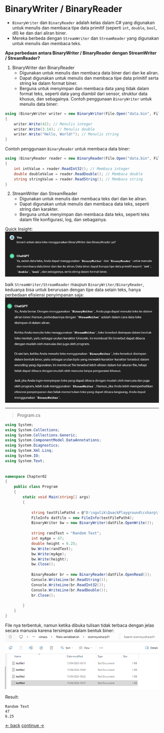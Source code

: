 # BinaryWriter / BinaryReader
* `BinaryWriter` dan `BinaryReader` adalah kelas dalam C# yang digunakan untuk menulis dan membaca tipe data primitif (seperti `int`, `double`, `bool`, dll) ke dan dari aliran biner. 
* Mereka berbeda dengan `StreamWriter` dan `StreamReader` yang digunakan untuk menulis dan membaca teks.

**Apa perbedaan antara BinaryWriter / BinaryReader dengan StreamWriter / StreamReader?**
1. BinaryWriter dan BinaryReader
    * Digunakan untuk menulis dan membaca data biner dari dan ke aliran.
    * Dapat digunakan untuk menulis dan membaca tipe data primitif serta string ke dalam format biner.
    * Berguna untuk menyimpan dan membaca data yang tidak dalam format teks, seperti data yang diambil dari sensor, struktur data khusus, dan sebagainya.
Contoh penggunaan `BinaryWriter` untuk menulis data biner:
```csharp
using (BinaryWriter writer = new BinaryWriter(File.Open("data.bin", FileMode.Create)))
{
    writer.Write(42); // Menulis integer
    writer.Write(3.14); // Menulis double
    writer.Write("Hello, World!"); // Menulis string
}
```
Contoh penggunaan `BinaryReader` untuk membaca data biner:
```csharp
using (BinaryReader reader = new BinaryReader(File.Open("data.bin", FileMode.Open)))
{
    int intValue = reader.ReadInt32(); // Membaca integer
    double doubleValue = reader.ReadDouble(); // Membaca double
    string stringValue = reader.ReadString(); // Membaca string
}
```
2. StreamWriter dan StreamReader
    * Digunakan untuk menulis dan membaca teks dari dan ke aliran.
    * Dapat digunakan untuk menulis dan membaca data teks, seperti string dan karakter.
    * Berguna untuk menyimpan dan membaca data teks, seperti teks dalam file konfigurasi, log, dan sebagainya.

Quick Insight: <br>
![Image](../images/basic/39-insight-binarywriter-binaryreader.png) <br>

baik `StreamWriter/StreamReader` maupun `BinaryWriter/BinaryReader`, keduanya bisa untuk berurusan dengan tipe data selain teks, hanya perbedaan efisiensi penyimpanan saja: <br>
![Image](../images/basic/39-insight-binarywriter-binaryreader-2.png)

-------------

> Program.cs
```csharp
using System;
using System.Collections;
using System.Collections.Generic;
using System.ComponentModel.DataAnnotations;
using System.Diagnostics;
using System.Xml.Linq;
using System.IO;
using System.Text;


namespace Chapter02
{
    public class Program
    {
        static void Main(string[] args)
        {
            
            string textFilePath4 = @"D:\ngulik\QuackPlayground\csharp\fileio-serialization\dummycsharp01\testfile4.txt";
            FileInfo datFile = new FileInfo(textFilePath4);
            BinaryWriter bw = new BinaryWriter(datFile.OpenWrite());

            string randText = "Random Text";
            int myAge = 47;
            double height = 6.25;
            bw.Write(randText);
            bw.Write(myAge);
            bw.Write(height);
            bw.Close();

            BinaryReader br = new BinaryReader(datFile.OpenRead());
            Console.WriteLine(br.ReadString()); 
            Console.WriteLine(br.ReadInt32());
            Console.WriteLine(br.ReadDouble());
            br.Close();
                
        }
    }
}
```


File nya terbentuk, namun ketika dibuka tulisan tidak terbaca dengan jelas secara manusia karena tersimpan dalam bentuk biner: <br>
![Image](../images/basic/40-binarywriter-result.png)


Result: 
```terminal
Random Text
47
6.25
```




[<- back](https://github.com/QuackPlayground/csharp/blob/main/theory/basic/39.md)
[continue ->](https://github.com/QuackPlayground/csharp/blob/main/theory/basic/41.md)